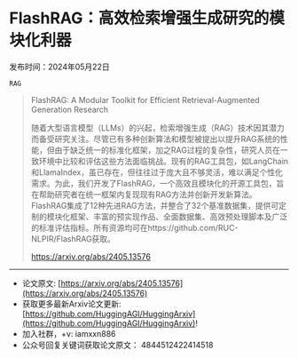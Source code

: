 # FlashRAG：高效检索增强生成研究的模块化利器
发布时间：2024年05月22日

`RAG`
> FlashRAG: A Modular Toolkit for Efficient Retrieval-Augmented Generation Research
>
> 随着大型语言模型（LLMs）的兴起，检索增强生成（RAG）技术因其潜力而备受研究关注。尽管已有多种创新算法和模型被提出以提升RAG系统的性能，但由于缺乏统一的标准化框架，加之RAG过程的复杂性，研究人员在一致环境中比较和评估这些方法面临挑战。现有的RAG工具包，如LangChain和LlamaIndex，虽已存在，但往往过于庞大且不够灵活，难以满足个性化需求。为此，我们开发了FlashRAG，一个高效且模块化的开源工具包，旨在帮助研究者在统一框架内复现现有RAG方法并创新开发新算法。FlashRAG集成了12种先进RAG方法，并整合了32个基准数据集，提供可定制的模块化框架、丰富的预实现作品、全面数据集、高效预处理脚本及广泛的标准评估指标。所有资源均可在https://github.com/RUC-NLPIR/FlashRAG获取。
>
> https://arxiv.org/abs/2405.13576


<hr />

- 论文原文: [https://arxiv.org/abs/2405.13576](https://arxiv.org/abs/2405.13576)
- 获取更多最新Arxiv论文更新: [https://github.com/HuggingAGI/HuggingArxiv](https://github.com/HuggingAGI/HuggingArxiv)!
- 加入社群，+v: iamxxn886
- 公众号回复关键词获取论文原文： 4844512422414518